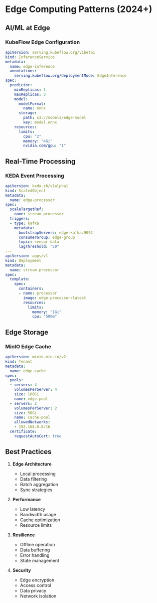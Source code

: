 # Edge Computing Patterns (2024+)

## AI/ML at Edge

### KubeFlow Edge Configuration
```yaml
apiVersion: serving.kubeflow.org/v1beta1
kind: InferenceService
metadata:
  name: edge-inference
  annotations:
    serving.kubeflow.org/deploymentMode: EdgeInference
spec:
  predictor:
    minReplicas: 1
    maxReplicas: 3
    model:
      modelFormat:
        name: onnx
      storage:
        path: s3://models/edge-model
        key: model.onnx
    resources:
      limits:
        cpu: "2"
        memory: "4Gi"
        nvidia.com/gpu: "1"
```

## Real-Time Processing

### KEDA Event Processing
```yaml
apiVersion: keda.sh/v1alpha1
kind: ScaledObject
metadata:
  name: edge-processor
spec:
  scaleTargetRef:
    name: stream-processor
  triggers:
  - type: kafka
    metadata:
      bootstrapServers: edge-kafka:9092
      consumerGroup: edge-group
      topic: sensor-data
      lagThreshold: "50"
---
apiVersion: apps/v1
kind: Deployment
metadata:
  name: stream-processor
spec:
  template:
    spec:
      containers:
      - name: processor
        image: edge-processor:latest
        resources:
          limits:
            memory: "1Gi"
            cpu: "500m"
```

## Edge Storage

### MinIO Edge Cache
```yaml
apiVersion: minio.min.io/v2
kind: Tenant
metadata:
  name: edge-cache
spec:
  pools:
  - servers: 4
    volumesPerServer: 4
    size: 100Gi
    name: edge-pool
  - servers: 2
    volumesPerServer: 2
    size: 50Gi
    name: cache-pool
    allowedNetworks:
    - 192.168.0.0/16
  certificate:
    requestAutoCert: true
```

## Best Practices

1. **Edge Architecture**
   - Local processing
   - Data filtering
   - Batch aggregation
   - Sync strategies

2. **Performance**
   - Low latency
   - Bandwidth usage
   - Cache optimization
   - Resource limits

3. **Resilience**
   - Offline operation
   - Data buffering
   - Error handling
   - State management

4. **Security**
   - Edge encryption
   - Access control
   - Data privacy
   - Network isolation